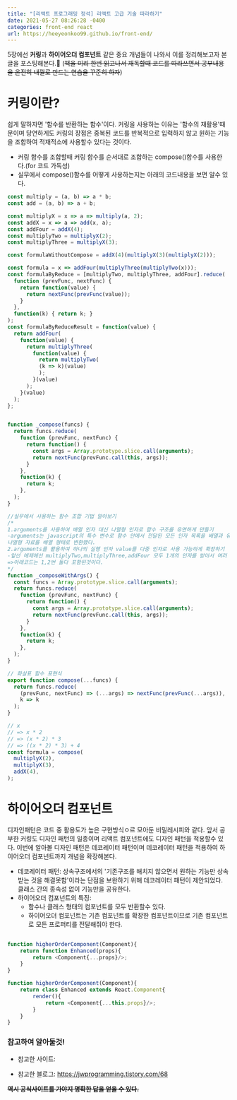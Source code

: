 ```yaml
---
title: "[리액트 프로그래밍 정석] 리액트 고급 기술 따라하기"
date: 2021-05-27 08:26:28 -0400
categories: front-end react
url: https://heeyeonkoo99.github.io/front-end/
---
```

5장에선 **커링**과 **하이어오더 컴포넌트** 같은 중요 개념들이 나와서 이를 정리해보고자 본 글을 포스팅해본다.🤣
(~~책을 미리 한번 읽고나서 재독할때 코드를 따라쓰면서 공부내용을 온전히 내껄로 만드는 연습을 꾸준히 하자~~)

# 커링이란?
쉽게 말하자면 '함수를 반환하는 함수'이다. 커링을 사용하는 이유는 '함수의 재활용'때문이며 당연하게도 커링의 장점은 중복된 코드를 반복적으로 입력하지 않고 원하는 기능을 조합하여 적재적소에 사용할수 있다는 것이다.
- 커링 함수를 조합할때 커링 함수를 순서대로 조합하는 compose()함수를 사용한다.(for 코드 가독성)
- 실무에서 compose()함수를 어떻게 사용하는지는 아래의 코드내용을 보면 알수 있다.

```javascript
const multiply = (a, b) => a * b;
const add = (a, b) => a + b;

const multiplyX = x => a => multiply(a, 2);
const addX = x => a => add(x, a);
const addFour = addX(4);
const multiplyTwo = multiplyX(2);
const multiplyThree = multiplyX(3);

const formulaWithoutCompose = addX(4)(multiplyX(3)(multiplyX(2)));

const formula = x => addFour(multiplyThree(multiplyTwo(x)));
const formulaByReduce = [multiplyTwo, multiplyThree, addFour].reduce(
  function (prevFunc, nextFunc) {
    return function(value) {
      return nextFunc(prevFunc(value));
    }
  },
  function(k) { return k; }
);
const formulaByReduceResult = function(value) {
  return addFour(
    function(value) {
      return multiplyThree(
        function(value) {
          return multiplyTwo(
          (k => k)(value)
          );
        }(value)
      );
    }(value)
  );
};


function _compose(funcs) {
  return funcs.reduce(
    function (prevFunc, nextFunc) {
      return function() {
        const args = Array.prototype.slice.call(arguments);
        return nextFunc(prevFunc.call(this, args));
      }
    },
    function(k) {
      return k;
    },
  );
}

//실무에서 사용하는 함수 조합 기법 알아보기
/*
1.arguments를 사용하여 배열 인자 대신 나열형 인자로 함수 구조를 유연하게 만들기
-arguments는 javascript의 특수 변수로 함수 안에서 전달된 모든 인자 목록을 배열과 유사한 나열형자료(배열과 흡사하지만 객체 형태의 자료)로 저장해둔다. 여기선 배열함수 slice()를 사용하여
나열형 자료를 배열 형태로 변환했다.
2.arguments를 활용하여 하나의 실행 인자 value를 다중 인자로 사용 가능하게 확장하기
-앞선 에제에선 multiplyTwo,multiplyThree,addFour 모두 1개의 인자를 받아서 여러 인자를 처리하려면 이와 같은 방법을 쓴다.
=>아래코드는 1,2번 둘다 포함된것이다.
*/
function _composeWithArgs() {
  const funcs = Array.prototype.slice.call(arguments);
  return funcs.reduce(
    function (prevFunc, nextFunc) {
      return function() {
        const args = Array.prototype.slice.call(arguments);
        return nextFunc(prevFunc.call(this, args));
      }
    },
    function(k) {
      return k;
    },
  );
}

// 화살표 함수 표현식
export function compose(...funcs) {
  return funcs.reduce(
    (prevFunc, nextFunc) => (...args) => nextFunc(prevFunc(...args)),
    k => k
  );
}

// x
// => x * 2
// => (x * 2) * 3
// => ((x * 2) * 3) + 4
const formula = compose(
  multiplyX(2),
  multiplyX(3),
  addX(4),
);
```

# 하이어오더 컴포넌트
디자인패턴은 코드 중 활용도가 높은 구현방식ㅇ르 모아둔 비밀레시피와 같다. 앞서 공부한 커링도 디자인 패턴의 일종이며 리액트 컴포넌트에도 디자인 패턴을 적용할수 있다. 이번에 알아볼 디자인 패턴은 데코레이터 패턴이며 데코레이터 패턴을 적용하여 하이어오더 컴포넌트까지 개념을 확장해본다.    
- 데코레이터 패턴: 상속구조에서의 '기존구조를 해치지 않으면서 원하는 기능만 상속받는 것을 해결못함'이라는 단점을 보완하기 위해 데코레이터 패턴이 제안되었다. 클래스 간의 종속성 없이 기능만을 공유한다.        
- 하이어오더 컴포넌트의 특징:
  - 함수나 클래스 형태의 컴포넌트를 모두 반환할수 있다.
  - 하이어오더 컴포넌트는 기존 컴포넌트를 확장한 컴포넌트이므로 기존 컴포넌트로 모든 프로퍼티를 전달해줘야 한다.

```javascript
  
function higherOrderComponent(Component){
    return function Enhanced(props){
        return <Component{...props}/>;
    }
}

function higherOrderComponent(Component){
    return class Enhanced extends React.Component{
        render(){
            return <Component{...this.props}/>;
        }
    }
}
```

### 참고하여 알아둘것!



* 참고한 사이트:         


* 참고한 블로그: <https://jwprogramming.tistory.com/68>    
        
     
    
**~~역시 공식사이트를 가야지 명확한 답을 얻을 수 있다.~~**



[jekyll-docs]: https://jekyllrb.com/docs/home
[jekyll-gh]:   https://github.com/jekyll/jekyll
[jekyll-talk]: https://talk.jekyllrb.com/

